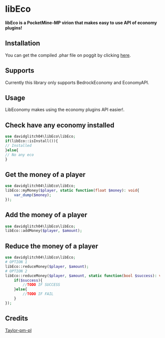 # libEco
**libEco is a PocketMine-MP virion that makes easy to use API of economy plugins!**

## Installation
You can get the compiled .phar file on poggit by clicking [here](https://poggit.pmmp.io/ci/ACM-PocketMine-MP/libEco/libEco).

## Supports
Currently this library only supports BedrockEconomy and EconomyAPI.

## Usage
LibEconomy makes using the economy plugins API easier!.

## Check have any economy installed

```php
use davidglitch04\libEco\libEco;
if(libEco::isInstall()){
// Installed
}else{
// No any eco
}
```
## Get the money of a player

```php
use davidglitch04\libEco\libEco;
libEco::myMoney($player, static function(float $money): void{
	var_dump($money);
});
```
## Add the money of a player

```php
use davidglitch04\libEco\libEco;
libEco::addMoney($player, $amount);
```

## Reduce the money of a player

```php
use davidglitch04\libEco\libEco;
# OPTION 1
libEco::reduceMoney($player, $amount);
# OPTION 2
libEco::reduceMoney($player, $amount, static function(bool $success): void{
	if($success){
		//TODO IF SUCCESS
	}else{
		//TODO IF FAIL
	}
});
```

## Credits
[Taylor-pm-pl](https://github.com/Taylor-pm-pl)
